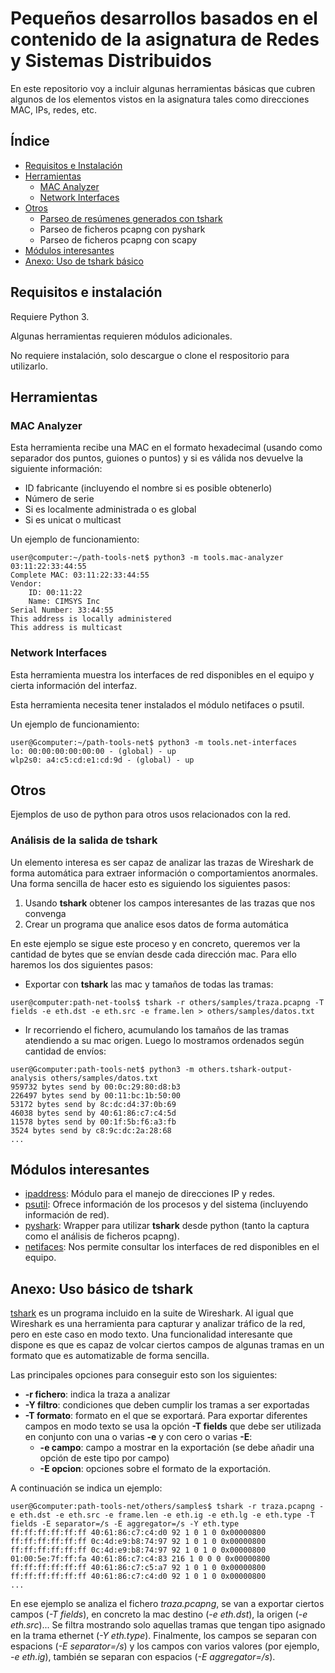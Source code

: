 # Pequeños desarrollos basados en el contenido de la asignatura de Redes y Sistemas Distribuidos

En este repositorio voy a incluir algunas herramientas básicas que cubren algunos de los elementos vistos en la asignatura tales como direcciones MAC, IPs, redes, etc.

## Índice
* [Requisitos e Instalación](#requisitos-e-instalacin)
* [Herramientas](#herramientas)
    * [MAC Analyzer](#mac-analyzer)
    * [Network Interfaces](#network-interfaces)
* [Otros](#otros)
    * [Parseo de resúmenes generados con tshark](#anlisis-de-la-salida-de-tshark)
    * Parseo de ficheros pcapng con pyshark
    * Parseo de ficheros pcapng con scapy
* [Módulos interesantes](#mdulos-interesantes)
* [Anexo: Uso de tshark básico](#anexo-uso-bsico-de-tshark)

## Requisitos e instalación

Requiere Python 3.

Algunas herramientas requieren módulos adicionales.

No requiere instalación, solo descargue o clone el respositorio para utilizarlo.

## Herramientas

### MAC Analyzer

Esta herramienta recibe una MAC en el formato hexadecimal (usando como separador dos puntos, guiones o puntos) y si es válida nos devuelve la siguiente información:

* ID fabricante (incluyendo el nombre si es posible obtenerlo)
* Número de serie
* Si es localmente administrada o es global
* Si es unicat o multicast

Un ejemplo de funcionamiento:

```console
user@computer:~/path-tools-net$ python3 -m tools.mac-analyzer 03:11:22:33:44:55
Complete MAC: 03:11:22:33:44:55
Vendor:
    ID: 00:11:22
    Name: CIMSYS Inc
Serial Number: 33:44:55
This address is locally administered
This address is multicast
```

### Network Interfaces

Esta herramienta muestra los interfaces de red disponibles en el equipo y cierta información del interfaz.

Esta herramienta necesita tener instalados el módulo netifaces o psutil.

Un ejemplo de funcionamiento:

```console
user@Gcomputer:~/path-tools-net$ python3 -m tools.net-interfaces
lo: 00:00:00:00:00:00 - (global) - up
wlp2s0: a4:c5:cd:e1:cd:9d - (global) - up
```

## Otros

Ejemplos de uso de python para otros usos relacionados con la red.

### Análisis de la salida de tshark

Un elemento interesa es ser capaz de analizar las trazas de Wireshark de forma automática para extraer información o
comportamientos anormales. Una forma sencilla de hacer esto es siguiendo los siguientes pasos:

1. Usando **tshark** obtener los campos interesantes de las trazas que nos convenga
2. Crear un programa que analice esos datos de forma automática

En este ejemplo se sigue este proceso y en concreto, queremos ver la cantidad de bytes que se envían desde cada  dirección 
mac. Para ello haremos los dos siguientes pasos:

* Exportar con **tshark** las mac y tamaños de todas las tramas: 
```console
user@computer:path-net-tools$ tshark -r others/samples/traza.pcapng -T fields -e eth.dst -e eth.src -e frame.len > others/samples/datos.txt
```
* Ir recorriendo el fichero, acumulando los tamaños de las tramas atendiendo a su mac origen. Luego lo mostramos ordenados 
según cantidad de envíos:
```console
user@Gcomputer:path-tools-net$ python3 -m others.tshark-output-analysis others/samples/datos.txt 
959732 bytes send by 00:0c:29:80:d8:b3
226497 bytes send by 00:11:bc:1b:50:00
53172 bytes send by 8c:dc:d4:37:0b:69
46038 bytes send by 40:61:86:c7:c4:5d
11578 bytes send by 00:1f:5b:f6:a3:fb
3524 bytes send by c8:9c:dc:2a:28:68
...
```

## Módulos interesantes

* [ipaddress](https://docs.python.org/3/howto/ipaddress.html): Módulo para el manejo de direcciones IP y redes.
* [psutil](https://psutil.readthedocs.io/en/latest/): Ofrece información de los procesos y del sistema (incluyendo información de red).
* [pyshark](https://kiminewt.github.io/pyshark/): Wrapper para utilizar **tshark** desde python (tanto la captura como el análisis de ficheros pcapng).
* [netifaces](https://alastairs-place.net/projects/netifaces/): Nos permite consultar los interfaces de red disponibles en el equipo.


## Anexo: Uso básico de tshark

[tshark](https://www.wireshark.org/docs/man-pages/tshark.html) es un programa incluido en la suite de Wireshark. Al 
igual que Wireshark es una herramienta para capturar y analizar tráfico de la red, pero en este caso en modo texto. Una
funcionalidad interesante que dispone es que es capaz de volcar ciertos campos de algunas tramas en un formato que es 
automatizable de forma sencilla.

Las principales opciones para conseguir esto son los siguientes:

* **-r fichero**: indica la traza a analizar
* **-Y filtro**: condiciones que deben cumplir los tramas a ser exportadas 
* **-T formato**: formato en el que se exportará. Para exportar diferentes campos en modo texto se usa la opción **-T fields**
que debe ser utilizada en conjunto con una o varias **-e** y con cero o varias **-E**:
    * **-e campo**: campo a mostrar en la exportación (se debe añadir una opción de este tipo por campo)
    * **-E opcion**: opciones sobre el formato de la exportación. 
    
A continuación se indica un ejemplo:

```console
user@Gcomputer:path-tools-net/others/samples$ tshark -r traza.pcapng -e eth.dst -e eth.src -e frame.len -e eth.ig -e eth.lg -e eth.type -T fields -E separator=/s -E aggregator=/s -Y eth.type
ff:ff:ff:ff:ff:ff 40:61:86:c7:c4:d0 92 1 0 1 0 0x00000800
ff:ff:ff:ff:ff:ff 0c:4d:e9:b8:74:97 92 1 0 1 0 0x00000800
ff:ff:ff:ff:ff:ff 0c:4d:e9:b8:74:97 92 1 0 1 0 0x00000800
01:00:5e:7f:ff:fa 40:61:86:c7:c4:83 216 1 0 0 0 0x00000800
ff:ff:ff:ff:ff:ff 40:61:86:c7:c5:a7 92 1 0 1 0 0x00000800
ff:ff:ff:ff:ff:ff 40:61:86:c7:c4:d0 92 1 0 1 0 0x00000800
...
```

En ese ejemplo se analiza el fichero *traza.pcapng*, se van a exportar ciertos campos (*-T fields*), en concreto la mac 
destino (*-e eth.dst*), la origen (*-e eth.src*)... Se filtra mostrando solo aquellas tramas que tengan tipo asignado en 
la trama ethernet (*-Y eth.type*). Finalmente, los campos se separan con espacions (*-E separator=/s*) y los campos con 
varios valores (por ejemplo, *-e eth.ig*), también se separan con espacios (*-E aggregator=/s*).